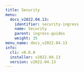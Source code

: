 ```yaml
---
title: Security
menu:
  docs_v2022.04.13:
    identifier: security-ingress
    name: Security
    parent: ingress-guides
    weight: 35
menu_name: docs_v2022.04.13
info:
  cli: v0.0.8
  installer: v2022.04.13
  version: v2022.04.13
---
```


